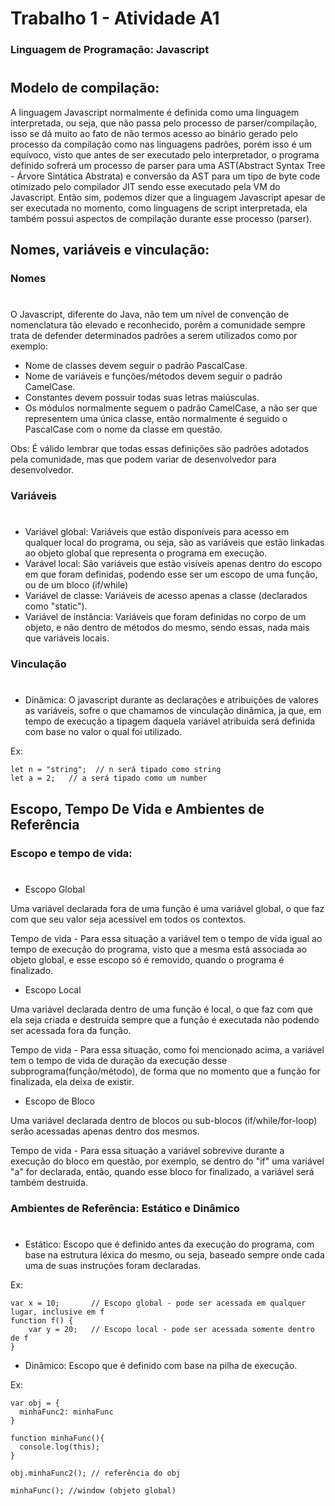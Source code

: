 # Trabalho 1 - Atividade A1

### Linguagem de Programação: Javascript

#

## Modelo de compilação:

A linguagem Javascript normalmente é definida como uma linguagem interpretada, ou seja, que não passa pelo processo de parser/compilação, isso se dá muito ao fato de não termos acesso ao binário gerado pelo processo da compilação como nas linguagens padrões, porém isso é um equívoco, visto que antes de ser executado pelo interpretador, o programa definido sofrerá um processo de parser para uma AST(Abstract Syntax Tree - Árvore Sintática Abstrata) e conversão da AST para um tipo de byte code otimizado pelo compilador JIT sendo esse executado pela VM do Javascript. Então sim, podemos dizer que a linguagem Javascript apesar de ser executada no momento, como linguagens de script interpretada, ela também possui aspectos de compilação durante esse processo (parser).

## Nomes, variáveis e vinculação:

### Nomes

#

O Javascript, diferente do Java, não tem um nível de convenção de nomenclatura tão elevado e reconhecido, porêm a comunidade sempre trata de defender determinados padrões a serem utilizados como por exemplo:

- Nome de classes devem seguir o padrão PascalCase.
- Nome de variáveis e funções/métodos devem seguir o padrão CamelCase.
- Constantes devem possuir todas suas letras maiúsculas.
- Os módulos normalmente seguem o padrão CamelCase, a não ser que representem uma única classe, então normalmente é seguido o PascalCase com o nome da classe em questão.

Obs: É válido lembrar que todas essas definições são padrões adotados pela comunidade, mas que podem variar de desenvolvedor para desenvolvedor.

### Variáveis

#

- Variável global: Variáveis que estão disponíveis para acesso em qualquer local do programa, ou seja, são as variáveis que estão linkadas ao objeto global que representa o programa em execução.
- Varável local: São variáveis que estão visíveis apenas dentro do escopo em que foram definidas, podendo esse ser um escopo de uma função, ou de um bloco (if/while)
- Variável de classe: Variáveis de acesso apenas a classe (declarados como "static").
- Variável de instância: Variáveis que foram definidas no corpo de um objeto, e não dentro de métodos do mesmo, sendo essas, nada mais que variáveis locais.

### Vinculação

#

- Dinâmica: O javascript durante as declarações e atribuições de valores as variáveis, sofre o que chamamos de vinculação dinâmica, ja que, em tempo de execução a tipagem daquela variável atribuida será definida com base no valor o qual foi utilizado.

Ex:

```
let n = "string";  // n será tipado como string
let a = 2;   // a será tipado como um number
```

## Escopo, Tempo De Vida e Ambientes de Referência

### Escopo e tempo de vida:

#

- Escopo Global

Uma variável declarada fora de uma função é uma variável global, o que faz com que seu valor seja acessível em todos os contextos.

Tempo de vida - Para essa situação a variável tem o tempo de vida igual ao tempo de execução do programa, visto que a mesma está associada ao objeto global, e esse escopo só é removido, quando o programa é finalizado.

- Escopo Local

Uma variável declarada dentro de uma função é local, o que faz com que ela seja criada e destruída sempre que a função é executada não podendo ser acessada fora da função.

Tempo de vida - Para essa situação, como foi mencionado acima, a variável tem o tempo de vida de duração da execução desse subprograma(função/método), de forma que no momento que a função for finalizada, ela deixa de existir.

- Escopo de Bloco

Uma variável declarada dentro de blocos ou sub-blocos (if/while/for-loop) serão acessadas apenas dentro dos mesmos.

Tempo de vida - Para essa situação a variável sobrevive durante a execução do bloco em questão, por exemplo, se dentro do "if" uma variável "a" for declarada, então, quando esse bloco for finalizado, a variável será também destruida.

### Ambientes de Referência: Estático e Dinâmico

#

- Estático: Escopo que é definido antes da execução do programa, com base na estrutura léxica do mesmo, ou seja, baseado sempre onde cada uma de suas instruções foram declaradas.

Ex:

```
var x = 10;       // Escopo global - pode ser acessada em qualquer lugar, inclusive em f
function f() {
    var y = 20;   // Escopo local - pode ser acessada somente dentro de f
}
```

- Dinâmico: Escopo que é definido com base na pilha de execução.

Ex:

```
var obj = {
  minhaFunc2: minhaFunc
}

function minhaFunc(){
  console.log(this);
}

obj.minhaFunc2(); // referência do obj

minhaFunc(); //window (objeto global)
```
